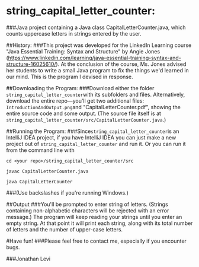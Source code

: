 # string_capital\_letter\_counter: 
###Java project containing a Java class CapitalLetterCounter.java, which counts uppercase letters in strings entered by the user.

##History:
###This project was developed for the LinkedIn Learning course "Java Essential Training: Syntax and Structure" by Angie Jones (https://www.linkedin.com/learning/java-essential-training-syntax-and-structure-16025610/). At the conclusion of the course, Ms. Jones advised her students to write a small Java program to fix the things we'd learned in our mind. This is the program I devised in response.

##Downloading the Program:
###Download either the folder `string_capital_letter_counter`with its subfolders and files. Alternatively, download the entire repo—you'll get two additional files: `IntroductionAndOutput.png`and "CapitalLetterCounter.pdf", showing the entire source code and some output. (The source file itself is at `string_capital_letter_counter/src/CapitalLetterCounter.java`.)

##Running the Program:
###Since`string_capital_letter_counter`is an IntelliJ IDEA project, if you have IntelliJ IDEA you can just make a new project out of `string_capital_letter_counter` and run it. Or you can run it from the command line with

`cd <your repo>/string_capital_letter_counter/src`

`javac CapitalLetterCounter.java`

`java CapitalLetterCounter`

###(Use backslashes if you're running Windows.)


##Output
###You'll be prompted to enter string of letters. (Strings containing non-alphabetic characters will be rejected with an error message.) The program will keep reading your strings until you enter an empty string. At that point it will print each string, along with its total number of letters and the number of upper-case letters.

#Have fun!
###Please feel free to contact me, especially if you encounter bugs.

###Jonathan Levi



